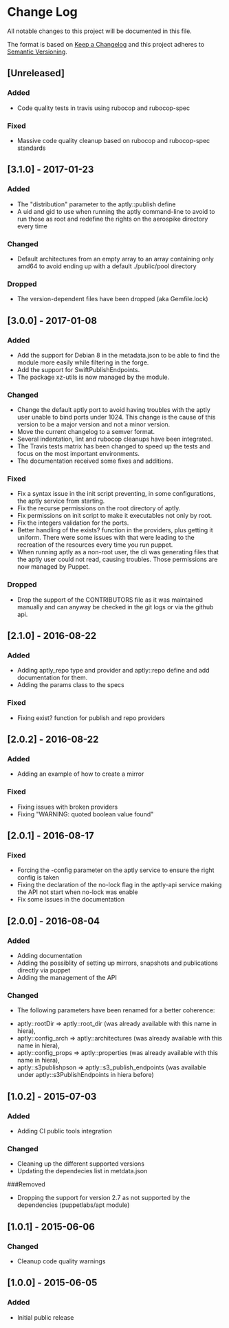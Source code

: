 # Change Log
All notable changes to this project will be documented in this file.

The format is based on [Keep a Changelog](http://keepachangelog.com/) 
and this project adheres to [Semantic Versioning](http://semver.org/).

## [Unreleased]
### Added
- Code quality tests in travis using rubocop and rubocop-spec

### Fixed
- Massive code quality cleanup based on rubocop and rubocop-spec standards

## [3.1.0] - 2017-01-23
### Added
- The "distribution" parameter to the aptly::publish define
- A uid and gid to use when running the aptly command-line to avoid to run those
  as root and redefine the rights on the aerospike directory every time

### Changed
- Default architectures from an empty array to an array containing only amd64 to
  avoid ending up with a default ./public/pool directory

### Dropped
- The version-dependent files have been dropped (aka Gemfile.lock)

## [3.0.0] - 2017-01-08
### Added
- Add the support for Debian 8 in the metadata.json to be able to find the
  module more easily while filtering in the forge.
- Add the support for SwiftPublishEndpoints.
- The package xz-utils is now managed by the module.

### Changed
- Change the default aptly port to avoid having troubles with the aptly user
  unable to bind ports under 1024. This change is the cause of this version
  to be a major version and not a minor version.
- Move the current changelog to a semver format.
- Several indentation, lint and rubocop cleanups have been integrated.
- The Travis tests matrix has been changed to speed up the tests and focus on
  the most important environments.
- The documentation received some fixes and additions.

### Fixed
- Fix a syntax issue in the init script preventing, in some configurations, the
  aptly service from starting.
- Fix the recurse permissions on the root directory of aptly.
- Fix permissions on init script to make it executables not only by root.
- Fix the integers validation for the ports.
- Better handling of the exists? function in the providers, plus getting it
  uniform. There were some issues with that were leading to the recreation of
  the resources every time you run puppet.
- When running aptly as a non-root user, the cli was generating files that the
  aptly user could not read, causing troubles.  Those permissions are now
  managed by Puppet.

### Dropped
- Drop the support of the CONTRIBUTORS file as it was maintained manually
  and can anyway be checked in the git logs or via the github api.


## [2.1.0] - 2016-08-22
### Added
- Adding aptly_repo type and provider and aptly::repo define and add
  documentation for them.
- Adding the params class to the specs

### Fixed
- Fixing exist? function for publish and repo providers

## [2.0.2] - 2016-08-22
### Added
- Adding an example of how to create a mirror

### Fixed
- Fixing issues with broken providers
- Fixing "WARNING: quoted boolean value found"

## [2.0.1] - 2016-08-17
### Fixed
- Forcing the -config parameter on the aptly service to ensure the right config
  is taken
- Fixing the declaration of the no-lock flag in the aptly-api service making the
  API not start when no-lock was enable
- Fix some issues in the documentation

## [2.0.0] - 2016-08-04
### Added
- Adding documentation
- Adding the possiblity of setting up mirrors, snapshots and publications
  directly via puppet
- Adding the management of the API

### Changed
- The following parameters have been renamed for a better coherence:
 * aptly::rootDir => aptly::root_dir (was already available with this name in hiera),
 * aptly::config_arch => aptly::architectures (was already available with this name in hiera),
 * aptly::config_props => aptly::properties (was already available with this name in hiera),
 * aptly::s3publishpson => aptly::s3_publish_endpoints (was available under aptly::s3PublishEndpoints in hiera before)

## [1.0.2] - 2015-07-03
### Added
- Adding CI public tools integration

### Changed
- Cleaning up the different supported versions
- Updating the dependecies list in metdata.json

###Removed
- Dropping the support for version 2.7 as not supported by the dependencies
  (puppetlabs/apt module)

## [1.0.1] - 2015-06-06
### Changed
- Cleanup code quality warnings

## [1.0.0] - 2015-06-05
### Added
- Initial public release
